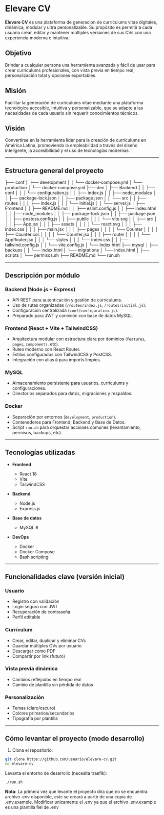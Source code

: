 # Elevare CV

**Elevare CV** es una plataforma de generación de currículums vitae digitales, dinámica, modular y ultra personalizable. Su propósito es permitir a cada usuario crear, editar y mantener múltiples versiones de sus CVs con una experiencia moderna e intuitiva.

## Objetivo

Brindar a cualquier persona una herramienta avanzada y fácil de usar para crear currículums profesionales, con vista previa en tiempo real, personalización total y opciones exportables.

## Misión

Facilitar la generación de currículums vitae mediante una plataforma tecnológica accesible, intuitiva y personalizable, que se adapte a las necesidades de cada usuario sin requerir conocimientos técnicos.

## Visión

Convertirse en la herramienta líder para la creación de currículums en América Latina, promoviendo la empleabilidad a través del diseño inteligente, la accesibilidad y el uso de tecnologías modernas.

---

## Estructura general del proyecto

├── conf
│   ├── development
│   │   └── docker-compose.yml
│   └── production
│       └── docker-compose.yml
├── dev
│   ├── Backend
│   │   ├── conf
│   │   │   └── configuration.js
│   │   ├── index.js
│   │   ├── node_modules
│   │   ├── package-lock.json
│   │   ├── package.json
│   │   └── src
│   │       ├── routes
│   │       │   ├── index.js
│   │       │   └── initial.js
│   │       └── server.js
│   ├── Frontend
│   │   ├── README.md
│   │   ├── eslint.config.js
│   │   ├── index.html
│   │   ├── node_modules
│   │   ├── package-lock.json
│   │   ├── package.json
│   │   ├── postcss.config.js
│   │   ├── public
│   │   │   └── vite.svg
│   │   ├── src
│   │   │   ├── App.jsx
│   │   │   ├── assets
│   │   │   │   └── react.svg
│   │   │   ├── index.css
│   │   │   ├── main.jsx
│   │   │   ├── pages
│   │   │   │   └── Counter
│   │   │   │       ├── Counter.css
│   │   │   │       └── Counter.jsx
│   │   │   ├── router
│   │   │   │   └── AppRouter.jsx
│   │   │   └── styles
│   │   │       └── index.css
│   │   ├── tailwind.config.js
│   │   └── vite.config.js
│   └── index.html
├── mysql
│   ├── backups
│   │   └── index.html
│   └── migrations
│       └── index.html
│   ├── scripts
│       └── permisos.sh
├── README.md
└── run.sh

---

## Descripción por módulo

### Backend (Node.js + Express)
- API REST para autenticación y gestión de currículums.
- Uso de rutas organizadas (`/routes/index.js`, `/routes/initial.js`).
- Configuración centralizada (`conf/configuration.js`).
- Preparado para JWT y conexión con base de datos MySQL.

### Frontend (React + Vite + TailwindCSS)
- Arquitectura modular con estructura clara por dominios (`features`, `pages`, `components`, etc).
- Ruteo moderno con React Router.
- Estilos configurados con TailwindCSS y PostCSS.
- Integración con alias `@` para imports limpios.

### MySQL
- Almacenamiento persistente para usuarios, currículums y configuraciones.
- Directorios separados para datos, migraciones y respaldos.

### Docker
- Separación por entornos (`development`, `production`).
- Contenedores para Frontend, Backend y Base de Datos.
- Script `run.sh` para orquestar acciones comunes (levantamiento, permisos, backups, etc).

---

## Tecnologías utilizadas

- **Frontend**
  - React 18
  - Vite
  - TailwindCSS

- **Backend**
  - Node.js
  - Express.js

- **Base de datos**
  - MySQL 8

- **DevOps**
  - Docker
  - Docker Compose
  - Bash scripting

---

## Funcionalidades clave (versión inicial)

### Usuario
- Registro con validación
- Login seguro con JWT
- Recuperación de contraseña
- Perfil editable

### Currículum
- Crear, editar, duplicar y eliminar CVs
- Guardar múltiples CVs por usuario
- Descargar como PDF
- Compartir por link (futuro)

### Vista previa dinámica
- Cambios reflejados en tiempo real
- Cambio de plantilla sin pérdida de datos

### Personalización
- Temas (claro/oscuro)
- Colores primarios/secundarios
- Tipografía por plantilla

---

## Cómo levantar el proyecto (modo desarrollo)

1. Clona el repositorio:

```bash
git clone https://github.com/usuario/elevare-cv.git
cd elevare-cv
```

Levanta el entorno de desarrollo (necesita traefik):
```bash
./run.sh
```
**Nota:** La primera vez que levante el proyecto dira que no se encuentra archivo .env disponible, este se creará a partir de una copia de .env.example.
Modificar unicamente el .env ya que el archivo .env.example es una plantilla fiel de .env